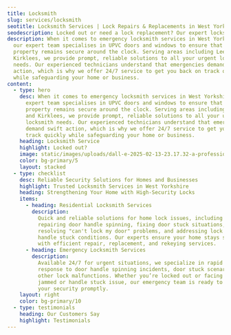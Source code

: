 ```yaml
---
title: Locksmith
slug: services/locksmith
seotitle: Locksmith Services | Lock Repairs & Replacements in West Yorkshire
seodescription: Locked out or need a lock replacement? Our expert locksmiths serve Leeds, Bradford & West Yorkshire. Emergency lock repairs & security upgrades—Call now!
description: When it comes to emergency locksmith services in West Yorkshire,
  our expert team specialises in UPVC doors and windows to ensure that your
  property remains secure around the clock. Serving areas including Leeds and
  Kirklees, we provide prompt, reliable solutions to all your urgent locksmith
  needs. Our experienced technicians understand that emergencies demand swift
  action, which is why we offer 24/7 service to get you back on track quickly
  while safeguarding your home or business.
content:
  - type: hero
    desc: When it comes to emergency locksmith services in West Yorkshire, our
      expert team specialises in UPVC doors and windows to ensure that your
      property remains secure around the clock. Serving areas including Leeds
      and Kirklees, we provide prompt, reliable solutions to all your urgent
      locksmith needs. Our experienced technicians understand that emergencies
      demand swift action, which is why we offer 24/7 service to get you back on
      track quickly while safeguarding your home or business.
    heading: Locksmith Service
    highlight: Locked out?
    image: static/images/uploads/dall-e-2025-02-13-23.17.32-a-professional-locksmith-picking-a-lock-on-a-stylish-wooden-door-in-a-modern-elegant-interior.-the-locksmith-wearing-a-tool-belt-and-gloves-is-care.webp
    color: bg-primary/5
    layout: stacked
  - type: checklist
    desc: Reliable Security Solutions for Homes and Businesses
    highlight: Trusted Locksmith Services in West Yorkshire
    heading: Strengthening Your Home with High-Security Locks
    items:
      - heading: Residential Locksmith Services
        description:
          Quick and reliable solutions for home lock issues, including
          repairing door handle spinning, fixing door stuck situations,
          resolving "can't lock my door" problems, and addressing lock jammed or
          handle stuck conditions. Our experts ensure your home stays secure
          with efficient repair, replacement, and rekeying services.
      - heading: Emergency Locksmith Services
        description:
          Available 24/7 for urgent situations, we specialize in rapid
          response to door handle spinning incidents, door stuck scenarios, and
          other lock malfunctions. Whether you’re locked out or facing a lock
          jammed or handle stuck issue, our emergency team is ready to restore
          your security promptly.
    layout: right
    color: bg-primary/10
  - type: testimonials
    heading: Our Customers Say
    highlight: Testimonials
---
```

